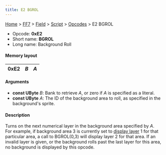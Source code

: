 ```yaml
---
title: E2 BGROL
---
```


[Home](../../../../Main%20Page.md.md) > [FF7](../../../../FF7.md) > [Field](../../../Field.md) > [Script](../../Script.md) > [Opcodes](../Opcodes.md) > E2 BGROL

-   Opcode: **0xE2**
-   Short name: **BGROL**
-   Long name: Background Roll

#### Memory layout

| 0xE2 | *B* | *A* |
|------|-----|-----|

#### Arguments

-   **const UByte** *B*: Bank to retrieve *A*, or zero if *A* is
    specified as a literal.
-   **const UByte** *A*: The ID of the background area to roll, as
    specified in the background's sprite.

#### Description

Turns on the next numerical layer in the background area specified by
*A*. For example, if background area 3 is currently set to [display
layer][] 1 for that particular area, a call to BGROL(0,3) will display
layer 2 for that area. If an invalid layer is given, or the background
rolls past the last layer for this area, no background is displayed by
this opcode.

  [display layer]: E0%20BGON.md "wikilink"
